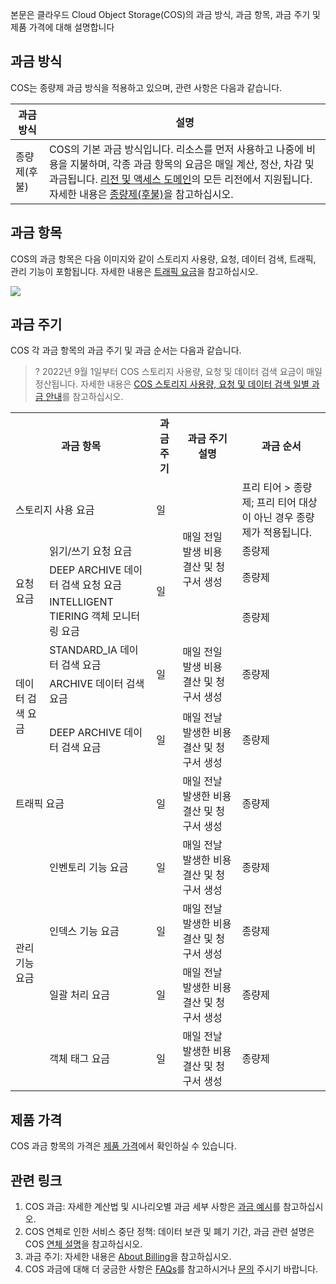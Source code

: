 본문은 클라우드 Cloud Object Storage(COS)의 과금 방식, 과금 항목, 과금 주기 및 제품 가격에 대해 설명합니다

## 과금 방식

COS는 종량제 과금 방식을 적용하고 있으며, 관련 사항은 다음과 같습니다.

| 과금 방식                                                     | 설명                                                         |
| ------------------------------------------------------------ | ------------------------------------------------------------ |
| 종량제(후불) | COS의 기본 과금 방식입니다. 리소스를 먼저 사용하고 나중에 비용을 지불하며, 각종 과금 항목의 요금은 매일 계산, 정산, 차감 및 과금됩니다. [리전 및 액세스 도메인](https://intl.cloud.tencent.com/document/product/436/6224)의 모든 리전에서 지원됩니다. 자세한 내용은 [종량제(후불)](https://intl.cloud.tencent.com/document/product/436/32534)을 참고하십시오. |




## 과금 항목

COS의 과금 항목은 다음 이미지와 같이 스토리지 사용량, 요청, 데이터 검색, 트래픽, 관리 기능이 포함됩니다. 자세한 내용은 [트래픽 요금](https://intl.cloud.tencent.com/document/product/436/33776)을 참고하십시오.


![](https://qcloudimg.tencent-cloud.cn/raw/f122045a434978ab26cb7c276723fc9d.png)





## 과금 주기

COS 각 과금 항목의 과금 주기 및 과금 순서는 다음과 같습니다.

> ?
>2022년 9월 1일부터 COS 스토리지 사용량, 요청 및 데이터 검색 요금이 매일 정산됩니다. 자세한 내용은 [COS 스토리지 사용량, 요청 및 데이터 검색 일별 과금 안내](https://intl.cloud.tencent.com/document/product/436/47593)를 참고하십시오.

<table>
   <tr>
      <th colspan=2>과금 항목</td>
      <th>과금 주기</td>
      <th>과금 주기 설명</td>
      <th>과금 순서</td>
   </tr>
   <tr>
      <td colspan=2>스토리지 사용 요금</td>
      <td>일</td>
      <td rowspan=4>매일 전일 발생 비용 결산 및 청구서 생성</td>
      <td>프리 티어 > 종량제; 프리 티어 대상이 아닌 경우 종량제가 적용됩니다.</td>
   </tr>
   <tr>
      <td rowspan=3>요청 요금</td>
      <td colspan=1>읽기/쓰기 요청 요금</td>
      <td rowspan=3>일</td>
      <td>종량제</td>
   </tr>
   <tr>
      <td colspan=1>DEEP ARCHIVE 데이터 검색 요청 요금</td>
      <td>종량제</td>
   </tr>
   <tr>
      <td colspan=1>INTELLIGENT TIERING 객체 모니터링 요금</td>
      <td>종량제</td>
   </tr>
   <tr>
      <td rowspan=3>데이터 검색 요금</td>
      <td colspan=1>STANDARD_IA 데이터 검색 요금</td>
      <td rowspan=2>일</td>
      <td rowspan=2>매일 전일 발생 비용 결산 및 청구서 생성</td>
      <td rowspan=2>종량제</td>
   </tr>
   <tr>
      <td colspan=1>ARCHIVE 데이터 검색 요금</td>
   </tr>
   <tr>
      <td colspan=1>DEEP ARCHIVE 데이터 검색 요금</td>
      <td>일</td>
      <td>매일 전날 발생한 비용 결산 및 청구서 생성</td>
      <td>종량제</td>
   </tr>
   <tr>
      <td colspan=2>트래픽 요금</td>
      <td>일</td>
      <td>매일 전날 발생한 비용 결산 및 청구서 생성</td>
      <td>종량제</td>
   </tr>
   <tr>
      <td rowspan=4>관리 기능 요금</td>
      <td colspan=1>인벤토리 기능 요금</td>
      <td>일</td>
      <td>매일 전날 발생한 비용 결산 및 청구서 생성</td>
      <td>종량제</td>
   </tr>
   <tr>
      <td colspan=1>인덱스 기능 요금</td>
      <td>일</td>
      <td>매일 전날 발생한 비용 결산 및 청구서 생성</td>
      <td>종량제</td>
   </tr>
   <tr>
      <td colspan=1>일괄 처리 요금</td>
      <td>일</td>
      <td>매일 전날 발생한 비용 결산 및 청구서 생성</td>
      <td>종량제</td>
   </tr>
   <tr>
      <td colspan=1>객체 태그 요금</td>
      <td>일</td>
      <td>매일 전날 발생한 비용 결산 및 청구서 생성</td>
      <td>종량제</td>
   </tr>
</table>


## 제품 가격

COS 과금 항목의 가격은 [제품 가격](https://buy.intl.cloud.tencent.com/price/cos?lang=en&pg=)에서 확인하실 수 있습니다.


## 관련 링크


1. COS 과금: 자세한 계산법 및 시나리오별 과금 세부 사항은 [과금 예시](https://intl.cloud.tencent.com/document/product/436/6241)를 참고하십시오.
2. COS 연체로 인한 서비스 중단 정책: 데이터 보관 및 폐기 기간, 과금 관련 설명은 COS [연체 설명](https://intl.cloud.tencent.com/document/product/436/10044)을 참고하십시오.
3. 과금 주기: 자세한 내용은 [About Billing](https://www.tencentcloud.com/document/product/555/7430?lang=en&pg=)을 참고하십시오.
4. COS 과금에 대해 더 궁금한 사항은 [FAQs](https://intl.cloud.tencent.com/document/product/436/32532)를 참고하시거나 [문의](https://www.tencentcloud.com/contact-us) 주시기 바랍니다.

